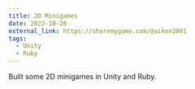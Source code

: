 ```yaml
---
title: 2D Minigames
date: 2022-10-26
external_link: https://sharemygame.com/@aiken2001
tags:
  - Unity
  - Ruby
---
```


Built some 2D minigames in Unity and Ruby.

<!--more-->

